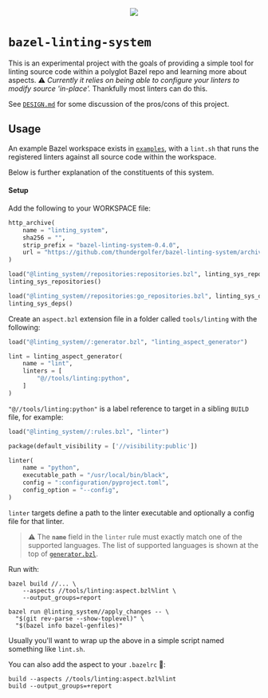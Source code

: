 <p align="center">
  <img src="https://media.giphy.com/media/hV6TgQmCoxxyItBFHx/giphy.gif"/>
</p>

# `bazel-linting-system`

This is an experimental project with the goals of providing a simple tool for linting source code within a polyglot Bazel repo
and learning more about aspects. ⚠️ _Currently it relies on being able to configure your linters to modify source 'in-place'._ Thankfully most linters can do this.  

See [`DESIGN.md`](DESIGN.md) for some discussion of the pros/cons of this project. 

## Usage

An example Bazel workspace exists in [`examples`](/examples), with a `lint.sh` that runs the registered linters against 
all source code within the workspace.

Below is further explanation of the constituents of this system.

#### Setup

Add the following to your WORKSPACE file: 

```python
http_archive(
    name = "linting_system",
    sha256 = "",
    strip_prefix = "bazel-linting-system-0.4.0",
    url = "https://github.com/thundergolfer/bazel-linting-system/archive/v0.4.0.zip",
)

load("@linting_system//repositories:repositories.bzl", linting_sys_repositories = "repositories")
linting_sys_repositories()

load("@linting_system//repositories:go_repositories.bzl", linting_sys_deps = "go_deps")
linting_sys_deps()
```

Create an `aspect.bzl` extension file in a folder called `tools/linting` with the following:

```python
load("@linting_system//:generator.bzl", "linting_aspect_generator")

lint = linting_aspect_generator(
    name = "lint",
    linters = [
        "@//tools/linting:python",
    ]
)
```

`"@//tools/linting:python"` is a label reference to target in a sibling `BUILD` file, for example:

```python
load("@linting_system//:rules.bzl", "linter")

package(default_visibility = ['//visibility:public'])

linter(
    name = "python",
    executable_path = "/usr/local/bin/black",
    config = ":configuration/pyproject.toml",
    config_option = "--config",
)
```

`linter` targets define a path to the linter executable and optionally a config file for that linter.

> ⚠️ The **`name`** field in the `linter` rule must exactly match one of the supported languages. The list of supported languages is 
> shown at the top of [`generator.bzl`](generator.bzl).

Run with: 

```shell script
bazel build //... \
    --aspects //tools/linting:aspect.bzl%lint \
    --output_groups=report

bazel run @linting_system//apply_changes -- \
  "$(git rev-parse --show-toplevel)" \
  "$(bazel info bazel-genfiles)"

```

Usually you'll want to wrap up the above in a simple script named something like `lint.sh`. 

You can also add the aspect to your `.bazelrc` 🎉: 

```
build --aspects //tools/linting:aspect.bzl%lint
build --output_groups=+report
```
